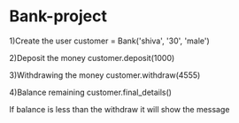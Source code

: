 # Bank-project


1)Create the user 
customer = Bank('shiva', '30', 'male')

2)Deposit the money
customer.deposit(1000)

3)Withdrawing the money
customer.withdraw(4555)

4)Balance remaining 
customer.final_details()

If balance is less than the withdraw it will show the message
